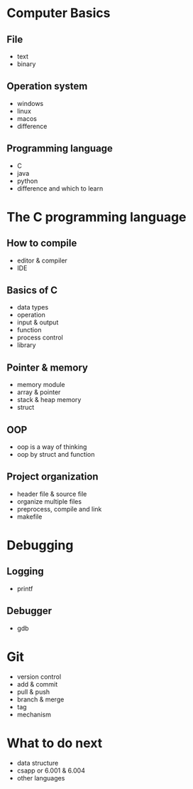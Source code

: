 # Computer Basics

## File

- text
- binary

## Operation system

- windows
- linux
- macos
- difference

## Programming language

- C
- java
- python
- difference and which to learn

# The C programming language

## How to compile

- editor & compiler
- IDE

## Basics of C 

- data types
- operation
- input & output
- function
- process control
- library

## Pointer & memory

- memory module
- array & pointer
- stack & heap memory
- struct

## OOP

- oop is a way of thinking
- oop by struct and function

## Project organization

- header file & source file
- organize multiple files
- preprocess, compile and link
- makefile

# Debugging

## Logging

- printf

## Debugger

- gdb

# Git

- version control
- add & commit
- pull & push
- branch & merge
- tag
- mechanism

# What to do next

- data structure
- csapp or 6.001 & 6.004
- other languages